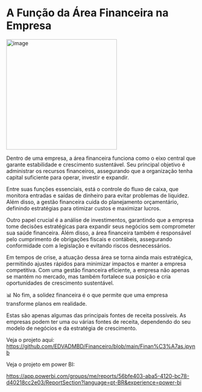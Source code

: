 # A Função da Área Financeira na Empresa

<img width="293" alt="image" src="https://github.com/user-attachments/assets/ae78383f-4c70-4158-9ef8-22aed9e5c8da" />


Dentro de uma empresa, a área financeira funciona como o eixo central que garante estabilidade e crescimento sustentável. Seu principal objetivo é administrar os recursos financeiros, assegurando que a organização tenha capital suficiente para operar, investir e expandir.

Entre suas funções essenciais, está o controle do fluxo de caixa, que monitora entradas e saídas de dinheiro para evitar problemas de liquidez. Além disso, a gestão financeira cuida do planejamento orçamentário, definindo estratégias para otimizar custos e maximizar lucros.

Outro papel crucial é a análise de investimentos, garantindo que a empresa tome decisões estratégicas para expandir seus negócios sem comprometer sua saúde financeira. Além disso, a área financeira também é responsável pelo cumprimento de obrigações fiscais e contábeis, assegurando conformidade com a legislação e evitando riscos desnecessários.

Em tempos de crise, a atuação dessa área se torna ainda mais estratégica, permitindo ajustes rápidos para minimizar impactos e manter a empresa competitiva. Com uma gestão financeira eficiente, a empresa não apenas se mantém no mercado, mas também fortalece sua posição e cria oportunidades de crescimento sustentável.

📊 No fim, a solidez financeira é o que permite que uma empresa transforme planos em realidade.

Estas são apenas algumas das principais fontes de receita possíveis. As empresas podem ter uma ou várias fontes de receita, dependendo do seu modelo de negócios e da estratégia de crescimento.

Veja o projeto aqui:
https://github.com/EDVADMBD/Financeiro/blob/main/Finan%C3%A7as.ipynb

Veja o projeto em power BI:

https://app.powerbi.com/groups/me/reports/56bfe403-aba5-4120-bc78-d40218cc2e03/ReportSection?language=pt-BR&experience=power-bi










